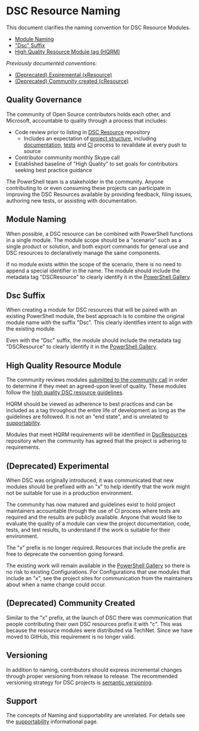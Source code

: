 # DSC Resource Naming

This document clarifies the naming convention for DSC Resource Modules.

- [Module Naming](##module-naming)
- ["Dsc" Suffix](##dsc-suffix)
- [High Quality Resource Module tag (HQRM)](##high-quality-resource-module)

*Previously documented conventions:*

- [(Deprecated) Expiremental (xResource)](##deprecated-expiremental)
- [(Deprecated) Community created (cResource)](##deprecated-community-created)

## Quality Governance

The community of Open Source contributors holds each other,
and Microsoft, accountable to quality through a process that includes:

- Code review prior to listing in
  [DSC Resource](http://github.com/powershell/dscresources) repository
  - Includes an expectation of
    [project structure](CONTRIBUTING.md#developing-a-new-resource),
    including [documentation](CONTRIBUTING.md#writing-documentation),
    [tests](CONTRIBUTING.md#write-tests) and
    [CI](CONTRIBUTING.md#tests-in-appveyor) process to revalidate
    at every push to source
- Contributor community monthly Skype call
- Established baseline of "High Quality" to set goals for contributors
  seeking best practice guidance

The PowerShell team is a stakeholder in the community.
Anyone contributing to or even consuming these projects
can participate in improving
the DSC Resources available by providing feedback, filing issues,
authoring new tests, or assisting with documentation.

## Module Naming

When possible, a DSC resource can be combined with PowerShell functions
in a single module.
The module scope should be a "scenario" such as a single product or solution,
and both export commands for general use
and DSC resources to declaratively manage the same components.

If no module exists within the scope of the scenario,
there is no need to append a special identifier in the name.
The module should include the metadata tag "DSCResource"
to clearly identify it in the [PowerShell Gallery](http://powershellgallery.com).

## Dsc Suffix

When creating a module for DSC resources
that will be paired with an existing PowerShell module,
the best approach is to combine the original module name with the suffix "Dsc".
This clearly identifies intent to align with the existing module.

Even with the "Dsc" suffix,
the module should include the metadata tag "DSCResource"
to clearly identify it in the [PowerShell Gallery](http://powershellgallery.com).

## High Quality Resource Module

The community reviews modules [submitted to the community call](CommunityAgenda.md)
in order to determine if they meet an agreed-upon level of quality.
These modules follow the
[high quality DSC resource guidelines](HighQualityModuleGuidelines.md).

HQRM should be viewed as adherence to best practices and can be included as a tag
throughout the entire life of development as long as the guidelines are followed.
It is not an "end state", and is unrelated to [supportability](Supportability.md).

Modules that meet HQRM requirements will be identified
in [DscResources](http://github.com/powershell/dscresources) repository
when the community has agreed that the project is adhering to requirements.

## (Deprecated) Experimental

When DSC was originally introduced,
it was communicated that new modules should be prefixed with an "x"
to help identify that the work might not be suitable for use in a production environment.

The community has now matured and guidelines exist to hold project maintainers
accountable through the use of CI process where tests are required and the results
are publicly available. Anyone that would like to evaluate the quality of a module
can view the project documentation, code, tests, and test results, to understand
if the work is suitable for their environment.

The "x" prefix is no longer required.
Resources that include the prefix are free to deprecate the convention going forward.

The existing work will remain available in the [PowerShell Gallery](http://powershellgallery.com)
so there is no risk to existing Configurations.
For Configurations that use modules that include an "x",
see the project sites for communication from the maintainers about when a name change
could occur.

## (Deprecated) Community Created

Similar to the "x" prefix,
at the launch of DSC there was communication that people contributing
their own DSC resources prefix it with "c".
This was because the resource modules were distributed via TechNet.
Since we have moved to GitHub, this requirement is no longer valid.

## Versioning

In addition to naming, contributors should express incremental changes
through proper versioning from release to release.
The recommended versioning strategy for DSC projects is [semantic versioning](http://semver.org/).

## Support

The concepts of Naming and supportability are unrelated.
For details see the [supportability](Supportability.md) informational page.
